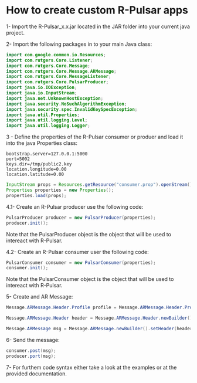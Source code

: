 # How to create custom R-Pulsar apps

1- Import the R-Pulsar_x.x.jar located in the JAR folder into your current java project.

2- Import the following packages in to your main Java class:

```java
import com.google.common.io.Resources;
import com.rutgers.Core.Listener;
import com.rutgers.Core.Message;
import com.rutgers.Core.Message.ARMessage;
import com.rutgers.Core.MessageListener;
import com.rutgers.Core.PulsarProducer;
import java.io.IOException;
import java.io.InputStream;
import java.net.UnknownHostException;
import java.security.NoSuchAlgorithmException;
import java.security.spec.InvalidKeySpecException;
import java.util.Properties;
import java.util.logging.Level;
import java.util.logging.Logger;
```

3 - Define the properties of the R-Pulsar consumer or produer and load it into the java Properties class:

``` 
bootstrap.server=127.0.0.1:5000 
port=5002
keys.dir=/tmp/public2.key
location.longitude=0.00
location.latitude=0.00
```
```java
InputStream props = Resources.getResource("consumer.prop").openStream();
Properties properties = new Properties();
properties.load(props);
```

4.1- Create an R-Pulsar producer use the following code:

```java
PulsarProducer producer = new PulsarProducer(properties);
producer.init();
```
Note that the PulsarProducer object is the object that will be used to intereact with R-Pulsar.

4.2- Create an R-Pulsar consumer user the following code:

```java
PulsarConsumer consumer = new PulsarConsumer(properties);
consumer.init();
```
Note that the PulsarConsumer object is the object that will be used to intereact with R-Pulsar.

5- Create and AR Message:

```java
Message.ARMessage.Header.Profile profile = Message.ARMessage.Header.Profile.newBuilder().addSingle("temperature").addSingle("fahrenheit").build();

Message.ARMessage.Header header = Message.ARMessage.Header.newBuilder().setLatitude(0.00).setLongitude(0.00).setType(Message.ARMessage.RPType.AR_CONSUMER).setProfile(profile).setPeerId(consumer.getPeerID()).build();

Message.ARMessage msg = Message.ARMessage.newBuilder().setHeader(header).setAction(Message.ARMessage.Action.NOTIFY_DATA).build();
```

6- Send the message:

```java
consumer.post(msg);
producer.port(msg);
```

7- For furthem code syntax either take a look at the examples or at the provided documentation.



